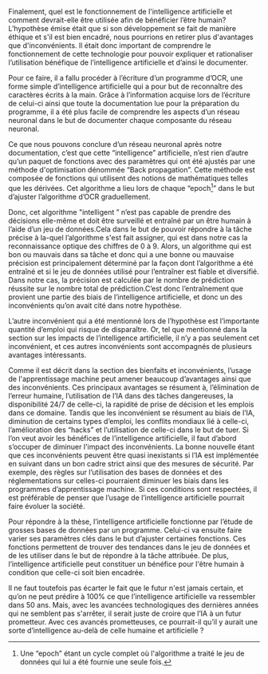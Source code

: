Finalement, quel est le fonctionnement de l'intelligence artificielle et
comment devrait-elle être utilisée afin de bénéficier l’être humain? 
L’hypothèse émise était que si son développement se fait de manière éthique
et s'il est bien encadré, nous pourrions en retirer plus d'avantages que
d'inconvénients. Il était donc important de comprendre le fonctionnement 
de cette technologie pour pouvoir expliquer et rationaliser l’utilisation 
bénéfique de l’intelligence artificielle et d’ainsi le documenter.


Pour ce faire, il a fallu procéder à l’écriture d’un programme d’OCR, une 
forme simple d’intelligence artificielle qui a pour but de reconnaître des
caractères écrits à la main. Grâce à l’information acquise lors de l’écriture
de celui-ci ainsi que toute la documentation lue pour la préparation du 
programme, il a été plus facile de comprendre les aspects d’un réseau neuronal
dans le but de documenter chaque composante du réseau neuronal.


Ce que nous pouvons conclure d’un réseau neuronal après notre documentation,
c’est que cette “intelligence” artificielle, n’est rien d’autre qu’un paquet
de fonctions avec des paramètres qui ont été ajustés par une méthode d'optimisation
dénommée “Back propagation”. Cette méthode est composée de fonctions qui 
utilisent des notions de mathématiques telles que les dérivées. Cet algorithme
a lieu lors de chaque “epoch[^xd]” dans le but d’ajuster l’algorithme d’OCR 
graduellement.  


Donc, cet algorithme "intelligent ” n’est pas capable de prendre des 
décisions elle-même et doit être surveillé et entraîné par un être humain
à l’aide d’un jeu de données.Cela dans le but de pouvoir répondre à la tâche
précise à la-quel l’algorithme s'est fait assigner, qui est dans notre 
cas la reconnaissance optique des chiffres de 0 à 9. Alors, un algorithme
qui est bon ou mauvais dans sa tâche et donc qui a une bonne ou mauvaise 
précision est principalement déterminé par la façon dont l’algorithme a 
été entraîné et si le jeu de données utilisé pour l’entraîner est fiable
et diversifié. Dans notre cas, la précision est calculée par le nombre de
prédiction réussite sur le nombre total de prédiction.C’est donc l’entraînement
que provient une partie des biais de l’intelligence artificielle, et donc
un des inconvénients qu’on avait cité dans notre hypothèse.


L’autre inconvénient qui a été mentionné lors de l’hypothèse est l’importante
quantité d’emploi qui risque de disparaître. Or, tel que mentionné dans la
section sur les impacts de l’intelligence artificielle, il n’y a pas seulement
cet inconvénient, et ces autres inconvénients sont accompagnés de plusieurs
avantages intéressants. 


Comme il est décrit dans la section des bienfaits et inconvénients, l’usage
de l'apprentissage machine peut amener beaucoup d’avantages ainsi que des
inconvénients. Ces principaux avantages se résument à,
 l’élimination de l’erreur humaine, l’utilisation de l’IA dans des tâches
 dangereuses, la disponibilité 24/7 de celle-ci, la rapidité de prise de 
 décision et les emplois dans ce domaine. Tandis que les inconvénient se
 résument au biais de l’IA, diminution de certains types d’emploi, les conflits
 mondiaux lié à celle-ci, l’amélioration des “hacks” et l’utilisation de 
 celle-ci dans le but de tuer. Si l’on veut avoir les bénéfices de l’intelligence
 artificielle, il faut d’abord s’occuper de diminuer l'impact des inconvénients. 
 La bonne nouvelle étant que ces inconvénients peuvent être quasi inexistants
 si l’IA est implémentée en suivant dans un bon cadre strict ainsi que des 
 mesures de sécurité. Par exemple, des règles sur l’utilisation des bases 
 de données et des réglementations sur celles-ci pourraient diminuer les 
 biais dans les programmes d’apprentissage machine. Si ces conditions sont
 respectées, il est préférable de penser que l’usage de l’intelligence
 artificielle pourrait faire évoluer la société.


Pour répondre à la thèse, l’intelligence artificielle fonctionne par l’étude
de grosses bases de données par un programme. Celui-ci va ensuite faire 
varier ses paramètres clés dans le but d’ajuster certaines fonctions. Ces 
fonctions permettent de trouver des tendances dans le jeu de données et de
les utiliser dans le but de répondre à la tâche attribuée. De plus, 
l’intelligence artificielle peut constituer un bénéfice pour l'être humain
à condition que celle-ci soit bien encadrée.


Il ne faut toutefois pas écarter le fait que le futur n'est jamais certain,
et qu’on ne peut prédire à 100% ce que l’intelligence artificielle va 
ressembler dans 50 ans. Mais, avec les avancées technologiques des dernières
années qui ne semblent pas s'arrêter, il serait juste de croire que l’IA
à un futur prometteur. Avec ces avancés prometteuses, ce pourrait-il qu’il
y aurait une sorte d’intelligence au-delà de celle humaine et artificielle ?

[^xd]: Une “epoch” étant un cycle complet où l'algorithme a traité
le jeu de données qui lui a été fournie une seule fois.
